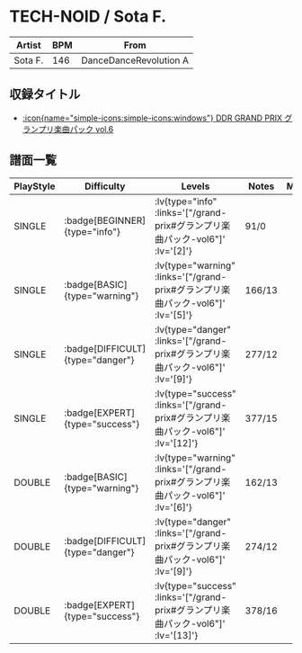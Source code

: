 # TECH-NOID / Sota F.

|Artist|BPM|From|
|------|---|----|
|Sota F.|146|DanceDanceRevolution A|

## 収録タイトル

- [ :icon{name="simple-icons:simple-icons:windows"} DDR GRAND PRIX グランプリ楽曲パック vol.6](/grand-prix#グランプリ楽曲パック-vol6)

## 譜面一覧

|PlayStyle|Difficulty|Levels|Notes|Movie|
|---------|----------|------|-----|-----|
|SINGLE| :badge[BEGINNER]{type="info"} | :lv{type="info" :links='["/grand-prix#グランプリ楽曲パック-vol6"]' :lv='[2]'} |91/0||
|SINGLE| :badge[BASIC]{type="warning"} | :lv{type="warning" :links='["/grand-prix#グランプリ楽曲パック-vol6"]' :lv='[5]'} |166/13||
|SINGLE| :badge[DIFFICULT]{type="danger"} | :lv{type="danger" :links='["/grand-prix#グランプリ楽曲パック-vol6"]' :lv='[9]'} |277/12||
|SINGLE| :badge[EXPERT]{type="success"} | :lv{type="success" :links='["/grand-prix#グランプリ楽曲パック-vol6"]' :lv='[12]'} |377/15||
|DOUBLE| :badge[BASIC]{type="warning"} | :lv{type="warning" :links='["/grand-prix#グランプリ楽曲パック-vol6"]' :lv='[6]'} |162/13||
|DOUBLE| :badge[DIFFICULT]{type="danger"} | :lv{type="danger" :links='["/grand-prix#グランプリ楽曲パック-vol6"]' :lv='[9]'} |274/12||
|DOUBLE| :badge[EXPERT]{type="success"} | :lv{type="success" :links='["/grand-prix#グランプリ楽曲パック-vol6"]' :lv='[13]'} |378/16||
